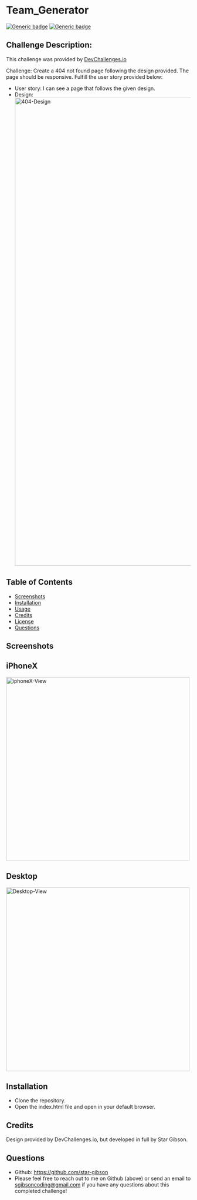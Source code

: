 # Team_Generator
[![Generic badge](https://img.shields.io/badge/HTML5-blue.svg)](https://shields.io/)
[![Generic badge](https://img.shields.io/badge/CSS3-red.svg)](https://shields.io/)

## Challenge Description: 
This challenge was provided by [DevChallenges.io](https://devchallenges.io/challenges/wBunSb7FPrIepJZAg0sY)

Challenge: Create a 404 not found page following the design provided. The page should be responsive. Fulfill the user story provided below: 
  * User story: I can see a page that follows the given design.
  * Design: <img width="1273" alt="404-Design" src="https://user-images.githubusercontent.com/72622031/107451141-b085aa80-6b14-11eb-92f2-6ea0a6cf1ff7.png">
   

## Table of Contents
  * [Screenshots](#screenshot)
  * [Installation](#installation)
  * [Usage](#usage)
  * [Credits](#credits)
  * [License](#license)
  * [Questions](#questions)

## Screenshots
## iPhoneX 
<img width="" height="500" alt="iphoneX-View" src="https://user-images.githubusercontent.com/72622031/107451229-d8750e00-6b14-11eb-9721-0b6c089abf74.png">

## Desktop
<img width="" height="500" alt="Desktop-View" src="https://user-images.githubusercontent.com/72622031/107451426-3d306880-6b15-11eb-81e5-8ba7828d3d60.png">

     
## Installation
* Clone the repository.
* Open the index.html file and open in your default browser.

## Credits
Design provided by DevChallenges.io, but developed in full by Star Gibson.


## Questions
  * Github: https://github.com/star-gibson
  * Please feel free to reach out to me on Github (above) or send an email to sgibsoncoding@gmail.com if you have any questions about this completed challenge!
